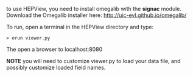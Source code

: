 to use HEPView, you need to install omegalib with the **signac** module. Download the Omegalib installer here: http://uic-evl.github.io/omegalib/

To run, open a terminal in the HEPView directory and type:
```
> orun viewer.py
```
The open a browser to localhost:8080

**NOTE** you will need to customize viewer.py to load your data file, and possibly customize loaded field names.

